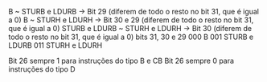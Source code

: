 B ~ STURB e LDURB -> Bit 29 (diferem de todo o resto no bit 31, que é igual a 0)
B ~ STURH e LDURH -> Bit 30 e 29 (diferem de todo o resto no bit 31, que é igual a 0)
STURB e LDURB ~ STURH e LDURH -> Bit 30 (diferem de todo o resto no bit 31, que é igual a 0)
bits 31, 30 e 29
000 B
001 STURB e LDURB
011 STURH e LDURH


Bit 26 sempre 1 para instruções do tipo B e CB
Bit 26 sempre 0 para instruções do tipo D
